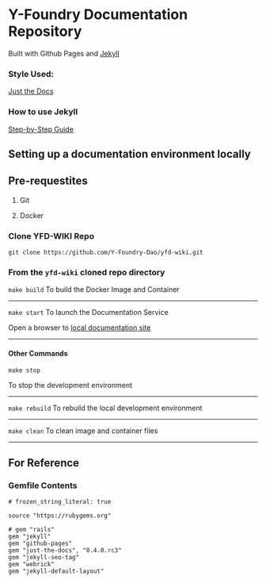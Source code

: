 # Y-Foundry Documentation Repository

Built with Github Pages and [Jekyll](https://jekyllrb.com/)

### Style Used:
[Just the Docs](https://just-the-docs.github.io/just-the-docs/)

### How to use Jekyll
[Step-by-Step Guide](https://jekyllrb.com/docs/step-by-step/02-liquid/)


## Setting up a documentation environment locally

## Pre-requestites ##

1. Git

2. Docker

### Clone YFD-WIKI Repo
```git clone https://github.com/Y-Foundry-Dao/yfd-wiki.git```

### From the ```yfd-wiki``` cloned repo directory

`make build`
To build the Docker Image and Container

*** 
`make start`
To launch the Documentation Service

Open a browser to [local documentation site](http://localhost:4000)

***

#### Other Commands

`make stop`

To stop the development environment

*** 
`make rebuild`
To rebuild the local development environment

***
`make clean`
To clean image and container files


*** 

## For Reference

### Gemfile Contents 
```
# frozen_string_literal: true

source "https://rubygems.org"

# gem "rails"
gem "jekyll"
gem "github-pages"
gem "just-the-docs", "0.4.0.rc3"
gem "jekyll-seo-tag"
gem "webrick"
gem "jekyll-default-layout"
```